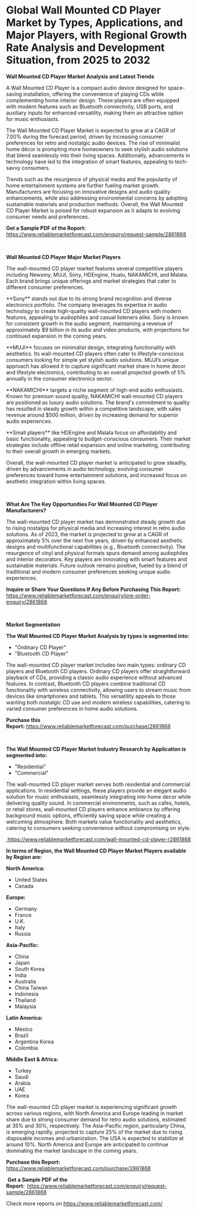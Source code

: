 <p><h1>Global Wall Mounted CD Player Market by Types, Applications, and Major Players, with Regional Growth Rate Analysis and Development Situation, from 2025 to 2032</h1></p><p><strong>Wall Mounted CD Player Market Analysis and Latest Trends</strong></p>
<p><p>A Wall Mounted CD Player is a compact audio device designed for space-saving installation, offering the convenience of playing CDs while complementing home interior design. These players are often equipped with modern features such as Bluetooth connectivity, USB ports, and auxiliary inputs for enhanced versatility, making them an attractive option for music enthusiasts.</p><p>The Wall Mounted CD Player Market is expected to grow at a CAGR of 7.00% during the forecast period, driven by increasing consumer preferences for retro and nostalgic audio devices. The rise of minimalist home décor is prompting more homeowners to seek stylish audio solutions that blend seamlessly into their living spaces. Additionally, advancements in technology have led to the integration of smart features, appealing to tech-savvy consumers.</p><p>Trends such as the resurgence of physical media and the popularity of home entertainment systems are further fueling market growth. Manufacturers are focusing on innovative designs and audio quality enhancements, while also addressing environmental concerns by adopting sustainable materials and production methods. Overall, the Wall Mounted CD Player Market is poised for robust expansion as it adapts to evolving consumer needs and preferences.</p></p>
<p><strong>Get a Sample PDF of the Report:&nbsp;</strong> <a href="https://www.reliablemarketforecast.com/enquiry/request-sample/2861868?utm_campaign=3139&utm_medium=2&utm_source=Github&utm_content=ia&utm_term=12032025&utm_id=wall-mounted-cd-player">https://www.reliablemarketforecast.com/enquiry/request-sample/2861868</a></p>
<p>&nbsp;</p>
<p><strong>Wall Mounted CD Player Major Market Players</strong></p>
<p><p>The wall-mounted CD player market features several competitive players including Newsmy, MUJI, Sony, HDEngine, Hualu, NAKAMICHI, and Malata. Each brand brings unique offerings and market strategies that cater to different consumer preferences.</p><p>**Sony** stands out due to its strong brand recognition and diverse electronics portfolio. The company leverages its expertise in audio technology to create high-quality wall-mounted CD players with modern features, appealing to audiophiles and casual listeners alike. Sony is known for consistent growth in the audio segment, maintaining a revenue of approximately $9 billion in its audio and video products, with projections for continued expansion in the coming years.</p><p>**MUJI** focuses on minimalist design, integrating functionality with aesthetics. Its wall-mounted CD players often cater to lifestyle-conscious consumers looking for simple yet stylish audio solutions. MUJI’s unique approach has allowed it to capture significant market share in home decor and lifestyle electronics, contributing to an overall projected growth of 5% annually in the consumer electronics sector.</p><p>**NAKAMICHI** targets a niche segment of high-end audio enthusiasts. Known for premium sound quality, NAKAMICHI wall-mounted CD players are positioned as luxury audio solutions. The brand's commitment to quality has resulted in steady growth within a competitive landscape, with sales revenue around $500 million, driven by increasing demand for superior audio experiences.</p><p>**Small players** like HDEngine and Malata focus on affordability and basic functionality, appealing to budget-conscious consumers. Their market strategies include offline retail expansion and online marketing, contributing to their overall growth in emerging markets.</p><p>Overall, the wall-mounted CD player market is anticipated to grow steadily, driven by advancements in audio technology, evolving consumer preferences toward home entertainment solutions, and increased focus on aesthetic integration within living spaces.</p></p>
<p>&nbsp;</p>
<p><strong>What Are The Key Opportunities For Wall Mounted CD Player Manufacturers?</strong></p>
<p><p>The wall-mounted CD player market has demonstrated steady growth due to rising nostalgia for physical media and increasing interest in retro audio solutions. As of 2023, the market is projected to grow at a CAGR of approximately 5% over the next five years, driven by enhanced aesthetic designs and multifunctional capabilities (e.g., Bluetooth connectivity). The resurgence of vinyl and physical formats spurs demand among audiophiles and interior decorators. Key players are innovating with smart features and sustainable materials. Future outlook remains positive, fueled by a blend of traditional and modern consumer preferences seeking unique audio experiences.</p></p>
<p><strong>Inquire or Share Your Questions If Any Before Purchasing This Report:</strong> <a href="https://www.reliablemarketforecast.com/enquiry/pre-order-enquiry/2861868?utm_campaign=3139&utm_medium=2&utm_source=Github&utm_content=ia&utm_term=12032025&utm_id=wall-mounted-cd-player">https://www.reliablemarketforecast.com/enquiry/pre-order-enquiry/2861868</a></p>
<p>&nbsp;</p>
<p><strong>Market Segmentation</strong></p>
<p><strong>The Wall Mounted CD Player Market Analysis by types is segmented into:</strong></p>
<p><ul><li>"Ordinary CD Player"</li><li>"Bluetooth CD Player"</li></ul></p>
<p><p>The wall-mounted CD player market includes two main types: ordinary CD players and Bluetooth CD players. Ordinary CD players offer straightforward playback of CDs, providing a classic audio experience without advanced features. In contrast, Bluetooth CD players combine traditional CD functionality with wireless connectivity, allowing users to stream music from devices like smartphones and tablets. This versatility appeals to those wanting both nostalgic CD use and modern wireless capabilities, catering to varied consumer preferences in home audio solutions.</p></p>
<p><strong>Purchase this Report:&nbsp;</strong><a href="https://www.reliablemarketforecast.com/purchase/2861868?utm_campaign=3139&utm_medium=2&utm_source=Github&utm_content=ia&utm_term=12032025&utm_id=wall-mounted-cd-player">https://www.reliablemarketforecast.com/purchase/2861868</a></p>
<p>&nbsp;</p>
<p><strong>The Wall Mounted CD Player Market Industry Research by Application is segmented into:</strong></p>
<p><ul><li>"Residential"</li><li>"Commercial"</li></ul></p>
<p><p>The wall-mounted CD player market serves both residential and commercial applications. In residential settings, these players provide an elegant audio solution for music enthusiasts, seamlessly integrating into home decor while delivering quality sound. In commercial environments, such as cafes, hotels, or retail stores, wall-mounted CD players enhance ambiance by offering background music options, efficiently saving space while creating a welcoming atmosphere. Both markets value functionality and aesthetics, catering to consumers seeking convenience without compromising on style.</p></p>
<p><a href="https://www.reliablemarketforecast.com/wall-mounted-cd-player-r2861868?utm_campaign=3139&utm_medium=2&utm_source=Github&utm_content=ia&utm_term=12032025&utm_id=wall-mounted-cd-player">&nbsp;https://www.reliablemarketforecast.com/wall-mounted-cd-player-r2861868</a></p>
<p><strong>In terms of Region, the Wall Mounted CD Player Market Players available by Region are:</strong></p>
<p>
    <p> <strong> North America: </strong>
        <ul>
            <li>United States</li>
            <li>Canada</li>
        </ul>
        </p> 
    <p> <strong> Europe: </strong>
        <ul>
            <li>Germany</li>
            <li>France</li>
            <li>U.K.</li>
            <li>Italy</li>
            <li>Russia</li>
        </ul>
        </p> 
    <p> <strong> Asia-Pacific: </strong>
        <ul>
            <li>China</li>
            <li>Japan</li>
            <li>South Korea</li>
            <li>India</li>
            <li>Australia</li>
            <li>China Taiwan</li>
            <li>Indonesia</li>
            <li>Thailand</li>
            <li>Malaysia</li>
        </ul>
        </p> 
    <p> <strong> Latin America: </strong>
        <ul>
            <li>Mexico</li>
            <li>Brazil</li>
            <li>Argentina Korea</li>
            <li>Colombia</li>
        </ul>
        </p> 
    <p> <strong> Middle East & Africa: </strong>
        <ul>
            <li>Turkey</li>
            <li>Saudi</li>
            <li>Arabia</li>
            <li>UAE</li>
            <li>Korea</li>
        </ul>
    </p>
    </p>
<p><p>The wall-mounted CD player market is experiencing significant growth across various regions, with North America and Europe leading in market share due to strong consumer demand for retro audio solutions, estimated at 35% and 30%, respectively. The Asia-Pacific region, particularly China, is emerging rapidly, projected to capture 25% of the market due to rising disposable incomes and urbanization. The USA is expected to stabilize at around 10%. North America and Europe are anticipated to continue dominating the market landscape in the coming years.</p></p>
<p><strong>Purchase this Report: </strong><a href="https://www.reliablemarketforecast.com/purchase/2861868?utm_campaign=3139&utm_medium=2&utm_source=Github&utm_content=ia&utm_term=12032025&utm_id=wall-mounted-cd-player">https://www.reliablemarketforecast.com/purchase/2861868</a></p>
<p>&nbsp;<strong>Get a Sample PDF of the Report:&nbsp;&nbsp;</strong><a href="https://www.reliablemarketforecast.com/enquiry/request-sample/2861868?utm_campaign=3139&utm_medium=2&utm_source=Github&utm_content=ia&utm_term=12032025&utm_id=wall-mounted-cd-player">https://www.reliablemarketforecast.com/enquiry/request-sample/2861868</a></p>
<p><strong></strong></p>
<p>Check more reports on <a href="https://www.reliablemarketforecast.com/?utm_campaign=3139&utm_medium=2&utm_source=Github&utm_content=ia&utm_term=12032025&utm_id=wall-mounted-cd-player">https://www.reliablemarketforecast.com/</a></p>